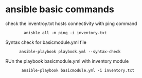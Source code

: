 # ansible basic commands

check the inventroy.txt hosts connectivity with ping command

            anisble all -m ping -i inventory.txt
            
  Syntax check for basicmodule.yml file
  
          ansible-playbook playbook.yml --syntax-check
          
   RUn the playbook basicmodule.yml with inventory module
   
           ansible-playbook basicmodule.yml -i inventory.txt
